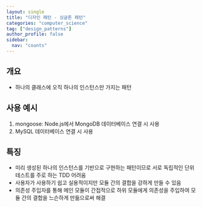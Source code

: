 ```yaml
---
layout: single
title: "디자인 패턴 - 싱글톤 패턴"
categories: "computer_science"
tag: ["design_patterns"]
author_profile: false
sidebar:
  nav: "counts"
---
```


## 개요

- 하나의 클래스에 오직 하나의 인스턴스만 가지는 패턴

## 사용 예시

1. mongoose: Node.js에서 MongoDB 데이터베이스 연결 시 사용
2. MySQL 데이터베이스 연결 시 사용

## 특징

- 미리 생성된 하나의 인스턴스를 기반으로 구현하는 패턴이므로 서로 독립적인 단위 테스트를 주로 하는 TDD 어려움
- 사용자가 사용하기 쉽고 실용적이지만 모듈 간의 결합을 강하게 만들 수 있음
- 의존성 주입자를 통해 메인 모듈이 간접적으로 하위 모듈에게 의존성을 주입하여 모듈 간의 결합을 느슨하게 만듦으로써 해결
